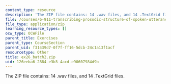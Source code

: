```yaml
---
content_type: resource
description: 'The ZIP file contains: 14 .wav files, and 14 .TextGrid files.'
file: /courses/6-911-transcribing-prosodic-structure-of-spoken-utterances-with-tobi-january-iap-2006/126eeba62884e3b34acde90607984d9b_ex26_batch2.zip
file_type: application/zip
learning_resource_types: []
ocw_type: OCWFile
parent_title: Exercises
parent_type: CourseSection
parent_uid: f31439d7-0f7f-ff16-5dcb-24c1a13f1acf
resourcetype: Other
title: ex26_batch2.zip
uid: 126eeba6-2884-e3b3-4acd-e90607984d9b
---
```

The ZIP file contains: 14 .wav files, and 14 .TextGrid files.

